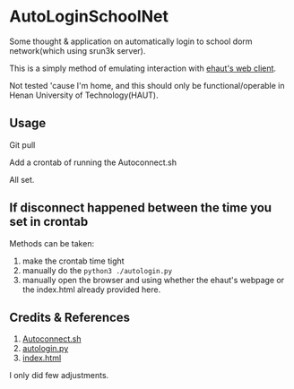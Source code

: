 # AutoLoginSchoolNet
Some thought &amp; application on automatically login to school dorm network(which using srun3k server).

This is a simply method of emulating interaction with [ehaut's web client](https://github.com/ehaut/ehaut).

Not tested 'cause I'm home, and this should only be functional/operable in Henan University of Technology(HAUT).

## Usage

Git pull

Add a crontab of running the Autoconnect.sh

All set.

## If disconnect happened between the time you set in crontab

Methods can be taken:

1. make the crontab time tight
2. manually do the ``python3 ./autologin.py``
3. manually open the browser and using whether the ehaut's webpage or the index.html already provided here.

## Credits & References

1. [Autoconnect.sh](https://segmentfault.com/a/1190000020110288)
2. [autologin.py](https://blog.csdn.net/www89574622/article/details/87974931)
3. [index.html](https://github.com/ehaut/ehaut)

I only did few adjustments.

